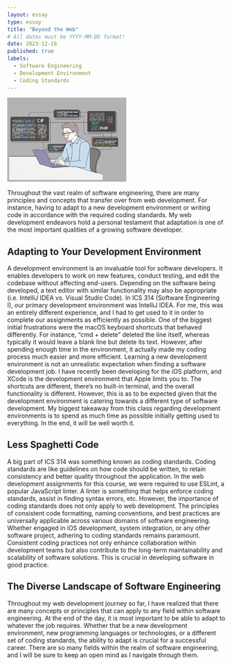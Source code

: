 ```yaml
---
layout: essay
type: essay
title: "Beyond the Web"
# All dates must be YYYY-MM-DD format!
date: 2023-12-10
published: true
labels:
  - Software Engineering
  - Development Environment
  - Coding Standards
---
```


<img width="275px" class="rounded float-start pe-4" src="https://github.com/kyesteele/kyesteele.github.io/blob/main/devpic.jpg?raw=true">

Throughout the vast realm of software engineering, there are many principles and concepts that transfer over from web development. For instance, having to adapt to a new development environment or writing code in accordance with the required coding standards. My web development endeavors hold a personal testament that adaptation is one of the most important qualities of a growing software developer.

## Adapting to Your Development Environment

A development environment is an invaluable tool for software developers. It enables developers to work on new features, conduct testing, and edit the codebase without affecting end-users. Depending on the software being developed, a text editor with similar functionality may also be appropriate (i.e. IntelliJ IDEA vs. Visual Studio Code). In ICS 314 (Software Engineering I), our primary development environment was IntelliJ IDEA. For me, this was an entirely different experience, and I had to get used to it in order to complete our assignments as efficiently as possible. One of the biggest initial frustrations were the macOS keyboard shortcuts that behaved differently. For instance, “cmd + delete” deleted the line itself, whereas typically it would leave a blank line but delete its text. However, after spending enough time in the environment, it actually made my coding process much easier and more efficient. Learning a new development environment is not an unrealistic expectation when finding a software development job. I have recently been developing for the iOS platform, and XCode is the development environment that Apple limits you to. The shortcuts are different, there’s no built-in terminal, and the overall functionality is different. However, this is as to be expected given that the development environment is catering towards a different type of software development. My biggest takeaway from this class regarding development environments is to spend as much time as possible initially getting used to everything. In the end, it will be well worth it.

## Less Spaghetti Code

A big part of ICS 314 was something known as coding standards. Coding standards are like guidelines on how code should be written, to retain consistency and better quality throughout the application. In the web development assignments for this course, we were required to use ESLint, a popular JavaScript linter. A linter is something that helps enforce coding standards, assist in finding syntax errors, etc. However, the importance of coding standards does not only apply to web development. The principles of consistent code formatting, naming conventions, and best practices are universally applicable across various domains of software engineering. Whether engaged in iOS development, system integration, or any other software project, adhering to coding standards remains paramount. Consistent coding practices not only enhance collaboration within development teams but also contribute to the long-term maintainability and scalability of software solutions. This is crucial in developing software in good practice.

## The Diverse Landscape of Software Engineering

Throughout my web development journey so far, I have realized that there are many concepts or principles that can apply to any field within software engineering. At the end of the day, it is most important to be able to adapt to whatever the job requires. Whether that be a new development environment, new programming languages or technologies, or a different set of coding standards, the ability to adapt is crucial for a successful career. There are so many fields within the realm of software engineering, and I will be sure to keep an open mind as I navigate through them.
